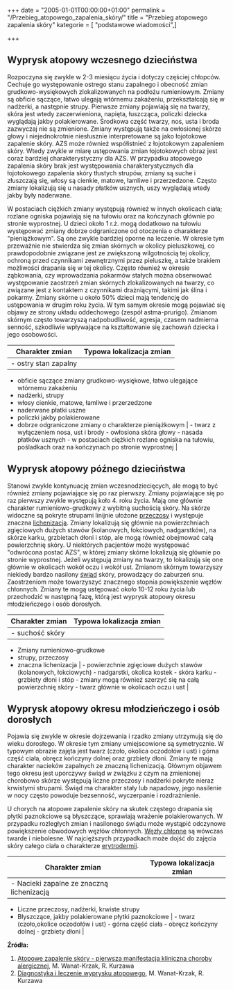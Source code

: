 +++
date = "2005-01-01T00:00:00+01:00"
permalink = "/Przebieg_atopowego_zapalenia_skóry/"
title = "Przebieg atopowego zapalenia skóry"
kategorie = [ "podstawowe wiadomości",]

+++

Wyprysk atopowy wczesnego dzieciństwa
-------------------------------------

Rozpoczyna się zwykle w 2-3 miesiącu życia i dotyczy częściej chłopców. Cechuje go występowanie ostrego stanu zapalnego i obecność zmian grudkowo-wysiękowych zlokalizowanych na podłożu rumieniowym. Zmiany są obficie sączące, łatwo ulegają wtórnemu zakażeniu, przekształcają się w nadżerki, a następnie strupy. Pierwsze zmiany pojawiają się na twarzy, skóra jest wtedy zaczerwieniona, napięta, łuszcząca, policzki dziecka wyglądają jakby polakierowane. Środkowa część twarzy, nos, usta i broda zazwyczaj nie są zmienione. Zmiany występują także na owłosionej skórze głowy i niejednokrotnie niesłusznie interpretowane są jako łojotokowe zapalenie skóry. AZS może również współistnieć z łojotokowym zapaleniem skóry. Wtedy zwykle w miarę ustępowania zmian łojotokowych obraz jest coraz bardziej charakterystyczny dla AZS. W przypadku atopowego zapalenia skóry brak jest występowania charakterystycznych dla łojotokowego zapalenia skóry tłustych strupów, zmiany są suche i złuszczają się, włosy są cienkie, matowe, łamliwe i przerzedzone. Często zmiany lokalizują się u nasady płatków usznych, uszy wyglądają wtedy jakby były naderwane.

W postaciach ciężkich zmiany występują również w innych okolicach ciała; rozlane ogniska pojawiają się na tułowiu oraz na kończynach głównie po stronie wyprostnej. U dzieci około 1 r.ż. mogą dodatkowo na tułowiu występować zmiany dobrze odgraniczone od otoczenia o charakterze "pieniążkowym". Są one zwykle bardziej oporne na leczenie. W okresie tym przeważnie nie stwierdza się zmian skórnych w okolicy pieluszkowej, co prawdopodobnie związane jest ze zwiększoną wilgotnością tej okolicy, ochroną przed czynnikami zewnętrznymi przez pieluszkę, a także brakiem możliwości drapania się w tej okolicy. Często również w okresie ząbkowania, czy wprowadzania pokarmów stałych można obserwować występowanie zaostrzeń zmian skórnych zlokalizowanych na twarzy, co związane jest z kontaktem z czynnikami drażniącymi, takimi jak ślina i pokarmy. Zmiany skórne u około 50% dzieci mają tendencję do ustępowania w drugim roku życia. W tym samym okresie mogą pojawiać się objawy ze strony układu oddechowego (zespół astma-prurigo). Zmianom skórnym często towarzyszą nadpobudliwość, agresja, czasem nadmierna senność, szkodliwie wpływające na kształtowanie się zachowań dziecka i jego osobowości.

| Charakter zmian                                                                   | Typowa lokalizacja zmian                                                                                  |
|-----------------------------------------------------------------------------------|-----------------------------------------------------------------------------------------------------------|
| -   ostry stan zapalny
 -   obficie sączące zmiany grudkowo-wysiękowe, łatwo ulegające wtórnemu zakażeniu
 -   nadżerki, strupy
 -   włosy cienkie, matowe, łamliwe i przerzedzone
 -   naderwane płatki uszne
 -   policzki jakby polakierowane
 -   dobrze odgraniczone zmiany o charakterze pieniążkowym                          | -   twarz z wyłączeniem nosa, ust i brody
                                                                                     -   owłosiona skóra głowy
                                                                                     -   nasada płatków usznych
                                                                                     -   w postaciach ciężkich rozlane ogniska na tułowiu, pośladkach oraz na kończynach po stronie wyprostnej  |

Wyprysk atopowy późnego dzieciństwa
-----------------------------------

Stanowi zwykle kontynuację zmian wczesnodziecięcych, ale mogą to być również zmiany pojawiające się po raz pierwszy. Zmiany pojawiające się po raz pierwszy zwykle występują koło 4. roku życia. Mają one głównie charakter rumieniowo-grudkowy z wybitną suchością skóry. Na skórze widoczne są pokryte strupami linijnie ułożone [przeczosy](/atopedia/przeczosy "wikilink") i występuje znaczna [lichenizacja](/atopedia/lichenizacja "wikilink"). Zmiany lokalizują się głównie na powierzchniach zgięciowych dużych stawów (kolanowych, łokciowych, nadgarstków), na skórze karku, grzbietach dłoni i stóp, ale mogą również obejmować całą powierzchnię skóry. U niektórych pacjentów może występować "odwrócona postać AZS", w której zmiany skórne lokalizują się głównie po stronie wyprostnej. Jeżeli występują zmiany na twarzy, to lokalizują się one głównie w okolicach wokół oczu i wokół ust. Zmianom skórnym towarzyszy niekiedy bardzo nasilony [świąd](/atopedia/świąd "wikilink") skóry, prowadzący do zaburzeń snu. Zaostrzeniom może towarzyszyć znacznego stopnia powiększenie węzłów chłonnych. Zmiany te mogą ustępować około 10-12 roku życia lub przechodzić w następną fazę, którą jest wyprysk atopowy okresu młodzieńczego i osób dorosłych.

| Charakter zmian                | Typowa lokalizacja zmian                                          |
|--------------------------------|-------------------------------------------------------------------|
| -   suchość skóry
 -   Zmiany rumieniowo-grudkowe
 -   strupy, przeczosy
 -   znaczna lichenizacja        | -   powierzchnie zgięciowe dużych stawów (kolanowych, łokciowych)
                                  -   nadgarstki, okolica kostek
                                  -   skóra karku
                                  -   grzbiety dłoni i stóp
                                  -   zmiany mogą również szerzyć się na całą powierzchnię skóry
                                  -   twarz głównie w okolicach oczu i ust                           |

Wyprysk atopowy okresu młodzieńczego i osób dorosłych
-----------------------------------------------------

Pojawia się zwykle w okresie dojrzewania i rzadko zmiany utrzymują się do wieku dorosłego. W okresie tym zmiany umiejscowione są symetrycznie. W typowym obrazie zajęta jest twarz (czoło, okolica oczodołów i ust) i górna część ciała, obręcz kończyny dolnej oraz grzbiety dłoni. Zmiany te mają charakter nacieków zapalnych ze znaczną lichenizacją. Głównym objawem tego okresu jest uporczywy świąd w związku z czym na zmienionej chorobowo skórze występują liczne przeczosy i nadżerki pokryte nieraz krwistymi strupami. Świąd ma charakter stały lub napadowy, jego nasilenie w nocy często powoduje bezsenność, wyczerpanie i rozdrażnienie.

U chorych na atopowe zapalenie skóry na skutek częstego drapania się płytki paznokciowe są błyszczące, sprawiają wrażenie polakierowanych. W przypadku rozległych zmian i nasilonego świądu może wystąpić odczynowe powiększenie obwodowych węzłów chłonnych. [Węzły chłonne](/atopedia/Węzły_chłonne "wikilink") są wówczas twarde i niebolesne. W najcięższych przypadkach może dojść do zajęcia skóry całego ciała o charakterze [erytrodermii](/atopedia/erytrodermia "wikilink").

| Charakter zmian                                        | Typowa lokalizacja zmian                  |
|--------------------------------------------------------|-------------------------------------------|
| -   Nacieki zapalne ze znaczną lichenizacją
 -   Liczne przeczosy, nadżerki, krwiste strupy
 -   Błyszczące, jakby polakierowane płytki paznokciowe  | -   twarz (czoło,okolice oczodołów i ust)
                                                          -   górna część ciała
                                                          -   obręcz kończyny dolnej
                                                          -   grzbiety dłoni                         |

**Źródła:**

1.  [Atopowe zapalenie skóry - pierwsza manifestacja kliniczna choroby alergicznej](http://www.jakowicki.pl/doc/Atopowe_zapalenie_skory_4.pdf), M. Wanat-Krzak, R. Kurzawa
2.  [Diagnostyka i leczenie wyprysku atopowego](http://www.mediton.pl/library/aai_volume-11_issue-1_article-581.pdf), M. Wanat-Krzak, R. Kurzawa
